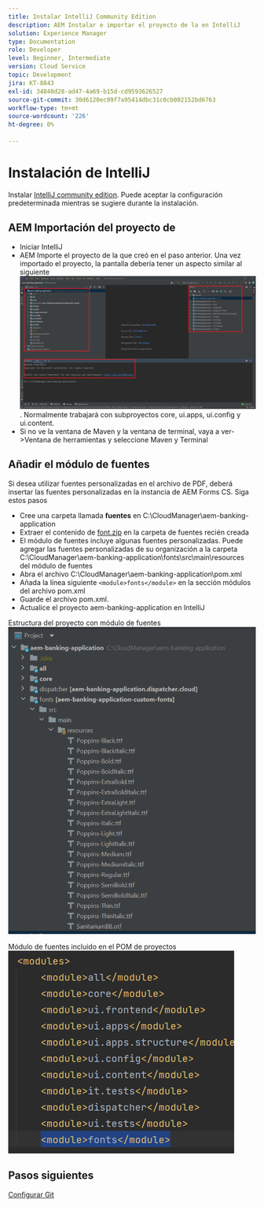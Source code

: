 ```yaml
---
title: Instalar IntelliJ Community Edition
description: AEM Instalar e importar el proyecto de la en IntelliJ
solution: Experience Manager
type: Documentation
role: Developer
level: Beginner, Intermediate
version: Cloud Service
topic: Development
jira: KT-8843
exl-id: 34840d28-ad47-4a69-b15d-cd9593626527
source-git-commit: 30d6120ec99f7a95414dbc31c0cb002152bd6763
workflow-type: tm+mt
source-wordcount: '226'
ht-degree: 0%

---
```


# Instalación de IntelliJ

Instalar [IntelliJ community edition](https://www.jetbrains.com/idea/download/#section=windows). Puede aceptar la configuración predeterminada mientras se sugiere durante la instalación.

## AEM Importación del proyecto de

* Iniciar IntelliJ
* AEM Importe el proyecto de la que creó en el paso anterior. Una vez importado el proyecto, la pantalla debería tener un aspecto similar al siguiente ![aem-banking-app](assets/aem-banking-app.png). Normalmente trabajará con subproyectos core, ui.apps, ui.config y ui.content.
* Si no ve la ventana de Maven y la ventana de terminal, vaya a ver->Ventana de herramientas y seleccione Maven y Terminal

## Añadir el módulo de fuentes

Si desea utilizar fuentes personalizadas en el archivo de PDF, deberá insertar las fuentes personalizadas en la instancia de AEM Forms CS. Siga estos pasos

* Cree una carpeta llamada **fuentes** en C:\CloudManager\aem-banking-application
* Extraer el contenido de [font.zip](assets/fonts.zip) en la carpeta de fuentes recién creada
* El módulo de fuentes incluye algunas fuentes personalizadas. Puede agregar las fuentes personalizadas de su organización a la carpeta C:\CloudManager\aem-banking-application\fonts\src\main\resources del módulo de fuentes
* Abra el archivo C:\CloudManager\aem-banking-application\pom.xml
* Añada la línea siguiente  ```<module>fonts</module>``` en la sección módulos del archivo pom.xml
* Guarde el archivo pom.xml.
* Actualice el proyecto aem-banking-application en IntelliJ

Estructura del proyecto con módulo de fuentes
![fonts-module](assets/fonts-module.png)

Módulo de fuentes incluido en el POM de proyectos
![fonts-pom](assets/fonts-module-pom.png)

## Pasos siguientes

[Configurar Git](./setup-git.md)
